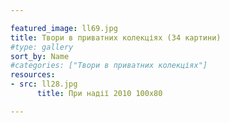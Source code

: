```yaml
---

featured_image: ll69.jpg
title: Твори в приватних колекціях (34 картини)
#type: gallery
sort_by: Name
#categories: ["Твори в приватних колекціях"]
resources:
- src: ll28.jpg 
      title: При надії 2010 100х80

---
```

